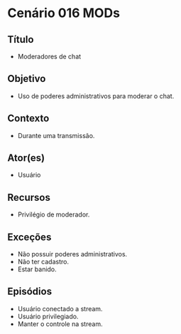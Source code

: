 # Cenário 016 MODs

## Título	
* Moderadores de chat

## Objetivo
* Uso de poderes administrativos para moderar o chat.
	
## Contexto
* Durante uma transmissão.

## Ator(es)
* Usuário

## Recursos
* Privilégio de moderador.
	
## Exceções
* Não possuir poderes administrativos.
* Não ter cadastro.
* Estar banido.

## Episódios
* Usuário conectado a stream.
* Usuário privilegiado.
* Manter o controle na stream.

